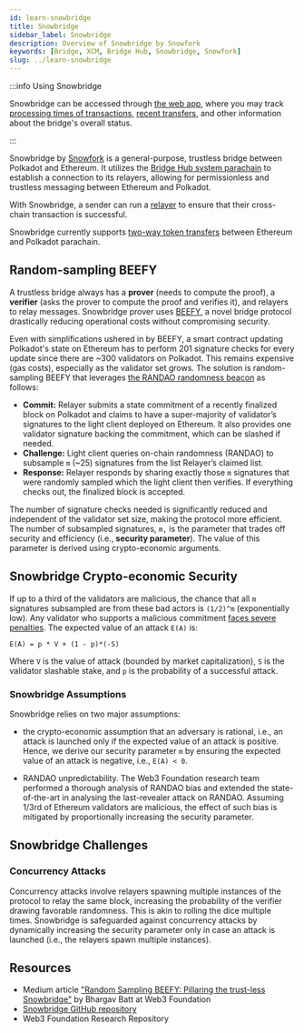 ```yaml
---
id: learn-snowbridge
title: Snowbridge
sidebar_label: Snowbridge
description: Overview of Snowbridge by Snowfork
keywords: [Bridge, XCM, Bridge Hub, Snowbridge, Snowfork]
slug: ../learn-snowbridge
---
```


:::info Using Snowbridge

Snowbridge can be accessed through [the web app](https://app.snowbridge.network/), where you may
track [processing times of transactions](https://app.snowbridge.network/status),
[recent transfers](https://app.snowbridge.network/history), and other information about the bridge's
overall status.

:::

Snowbridge by [Snowfork](https://snowfork.com/) is a general-purpose, trustless bridge between
Polkadot and Ethereum. It utilizes the
[Bridge Hub system parachain](./learn-system-chains.md#bridge-hub) to establish a connection to its
relayers, allowing for permissionless and trustless messaging between Ethereum and Polkadot.

With Snowbridge, a sender can run a [relayer](https://docs.snowbridge.network/architecture/relayers)
to ensure that their cross-chain transaction is successful.

Snowbridge currently supports
[two-way token transfers](https://docs.snowbridge.network/applications/token-transfers) between
Ethereum and Polkadot parachain.

## Random-sampling BEEFY

A trustless bridge always has a **prover** (needs to compute the proof), a **verifier** (asks the
prover to compute the proof and verifies it), and relayers to relay messages. Snowbridge prover uses
[BEEFY](./learn-consensus.md#bridging-beefy), a novel bridge protocol drastically reducing
operational costs without compromising security.

Even with simplifications ushered in by BEEFY, a smart contract updating Polkadot's state on
Ethereum has to perform 201 signature checks for every update since there are ~300 validators on
Polkadot. This remains expensive (gas costs), especially as the validator set grows. The solution is
random-sampling BEEFY that leverages
[the RANDAO randomness beacon](https://eth2book.info/capella/part2/building_blocks/randomness/) as
follows:

- **Commit:** Relayer submits a state commitment of a recently finalized block on Polkadot and
  claims to have a super-majority of validator’s signatures to the light client deployed on
  Ethereum. It also provides one validator signature backing the commitment, which can be slashed if
  needed.
- **Challenge:** Light client queries on-chain randomness (RANDAO) to subsample `m` (~25) signatures
  from the list Relayer’s claimed list.
- **Response:** Relayer responds by sharing exactly those `m` signatures that were randomly sampled
  which the light client then verifies. If everything checks out, the finalized block is accepted.

The number of signature checks needed is significantly reduced and independent of the validator set
size, making the protocol more efficient. The number of subsampled signatures, `m,` is the parameter
that trades off security and efficiency (i.e., **security parameter**). The value of this parameter
is derived using crypto-economic arguments.

## Snowbridge Crypto-economic Security

If up to a third of the validators are malicious, the chance that all `m` signatures subsampled are
from these bad actors is `(1/2)^m` (exponentially low). Any validator who supports a malicious
commitment [faces severe penalties](./learn-offenses.md). The expected value of an attack `E(A)` is:

```
E(A) = p * V + (1 - p)*(-S)
```

Where `V` is the value of attack (bounded by market capitalization), `S` is the validator slashable
stake, and `p` is the probability of a successful attack.

### Snowbridge Assumptions

Snowbridge relies on two major assumptions:

- the crypto-economic assumption that an adversary is rational, i.e., an attack is launched only if
  the expected value of an attack is positive. Hence, we derive our security parameter `m` by
  ensuring the expected value of an attack is negative, i.e., `E(A) < 0`.

- RANDAO unpredictability. The Web3 Foundation research team performed a thorough analysis of RANDAO
  bias and extended the state-of-the-art in analysing the last-revealer attack on RANDAO. Assuming
  1/3rd of Ethereum validators are malicious, the effect of such bias is mitigated by proportionally
  increasing the security parameter.

## Snowbridge Challenges

### Concurrency Attacks

Concurrency attacks involve relayers spawning multiple instances of the protocol to relay the same
block, increasing the probability of the verifier drawing favorable randomness. This is akin to
rolling the dice multiple times. Snowbridge is safeguarded against concurrency attacks by
dynamically increasing the security parameter only in case an attack is launched (i.e., the relayers
spawn multiple instances).

## Resources

- Medium article
  ["Random Sampling BEEFY: Pillaring the trust-less Snowbridge"](https://medium.com/@bhargav_22496/18a43a2cba9b)
  by Bhargav Batt at Web3 Foundation
- [Snowbridge GitHub repository](https://github.com/Snowfork/snowbridge)
- Web3 Foundation Research Repository
